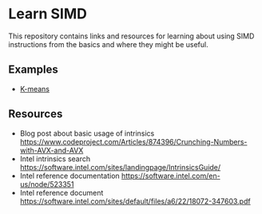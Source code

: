 # Learn SIMD

This repository contains links and resources for learning about using SIMD instructions from the basics and where they might be useful.


## Examples

- [K-means](examples/k-means/README.md)

## Resources

- Blog post about basic usage of intrinsics https://www.codeproject.com/Articles/874396/Crunching-Numbers-with-AVX-and-AVX
- Intel intrinsics search https://software.intel.com/sites/landingpage/IntrinsicsGuide/
- Intel reference documentation https://software.intel.com/en-us/node/523351
- Intel reference document https://software.intel.com/sites/default/files/a6/22/18072-347603.pdf
